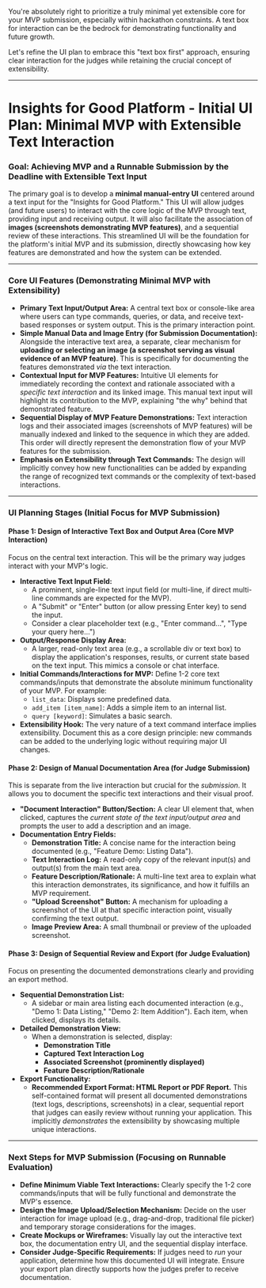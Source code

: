 You're absolutely right to prioritize a truly minimal yet extensible core for your MVP submission, especially within hackathon constraints. A text box for interaction can be the bedrock for demonstrating functionality and future growth.

Let's refine the UI plan to embrace this "text box first" approach, ensuring clear interaction for the judges while retaining the crucial concept of extensibility.

---

# Insights for Good Platform - Initial UI Plan: Minimal MVP with Extensible Text Interaction

### Goal: Achieving MVP and a Runnable Submission by the Deadline with Extensible Text Input

The primary goal is to develop a **minimal manual-entry UI** centered around a text input for the "Insights for Good Platform." This UI will allow judges (and future users) to interact with the core logic of the MVP through text, providing input and receiving output. It will also facilitate the association of **images (screenshots demonstrating MVP features)**, and a sequential review of these interactions. This streamlined UI will be the foundation for the platform's initial MVP and its submission, directly showcasing how key features are demonstrated and how the system can be extended.

---

### Core UI Features (Demonstrating Minimal MVP with Extensibility)

* **Primary Text Input/Output Area:** A central text box or console-like area where users can type commands, queries, or data, and receive text-based responses or system output. This is the primary interaction point.
* **Simple Manual Data and Image Entry (for Submission Documentation):** Alongside the interactive text area, a separate, clear mechanism for **uploading or selecting an image (a screenshot serving as visual evidence of an MVP feature)**. This is specifically for documenting the features demonstrated *via* the text interaction.
* **Contextual Input for MVP Features:** Intuitive UI elements for immediately recording the context and rationale associated with a *specific text interaction* and its linked image. This manual text input will highlight its contribution to the MVP, explaining "the why" behind that demonstrated feature.
* **Sequential Display of MVP Feature Demonstrations:** Text interaction logs and their associated images (screenshots of MVP features) will be manually indexed and linked to the sequence in which they are added. This order will directly represent the demonstration flow of your MVP features for the submission.
* **Emphasis on Extensibility through Text Commands:** The design will implicitly convey how new functionalities can be added by expanding the range of recognized text commands or the complexity of text-based interactions.

---

### UI Planning Stages (Initial Focus for MVP Submission)

#### Phase 1: Design of Interactive Text Box and Output Area (Core MVP Interaction)

Focus on the central text interaction. This will be the primary way judges interact with your MVP's logic.

* **Interactive Text Input Field:**
    * A prominent, single-line text input field (or multi-line, if direct multi-line commands are expected for the MVP).
    * A "Submit" or "Enter" button (or allow pressing Enter key) to send the input.
    * Consider a clear placeholder text (e.g., "Enter command...", "Type your query here...")
* **Output/Response Display Area:**
    * A larger, read-only text area (e.g., a scrollable div or text box) to display the application's responses, results, or current state based on the text input. This mimics a console or chat interface.
* **Initial Commands/Interactions for MVP:** Define 1-2 core text commands/inputs that demonstrate the absolute minimum functionality of your MVP. For example:
    * `list_data`: Displays some predefined data.
    * `add_item [item_name]`: Adds a simple item to an internal list.
    * `query [keyword]`: Simulates a basic search.
* **Extensibility Hook:** The very nature of a text command interface implies extensibility. Document this as a core design principle: new commands can be added to the underlying logic without requiring major UI changes.

#### Phase 2: Design of Manual Documentation Area (for Judge Submission)

This is separate from the live interaction but crucial for the *submission*. It allows you to document the specific text interactions and their visual proof.

* **"Document Interaction" Button/Section:** A clear UI element that, when clicked, captures the *current state of the text input/output area* and prompts the user to add a description and an image.
* **Documentation Entry Fields:**
    * **Demonstration Title:** A concise name for the interaction being documented (e.g., "Feature Demo: Listing Data").
    * **Text Interaction Log:** A read-only copy of the relevant input(s) and output(s) from the main text area.
    * **Feature Description/Rationale:** A multi-line text area to explain what this interaction demonstrates, its significance, and how it fulfills an MVP requirement.
    * **"Upload Screenshot" Button:** A mechanism for uploading a screenshot of the UI at that specific interaction point, visually confirming the text output.
    * **Image Preview Area:** A small thumbnail or preview of the uploaded screenshot.

#### Phase 3: Design of Sequential Review and Export (for Judge Evaluation)

Focus on presenting the documented demonstrations clearly and providing an export method.

* **Sequential Demonstration List:**
    * A sidebar or main area listing each documented interaction (e.g., "Demo 1: Data Listing," "Demo 2: Item Addition"). Each item, when clicked, displays its details.
* **Detailed Demonstration View:**
    * When a demonstration is selected, display:
        * **Demonstration Title**
        * **Captured Text Interaction Log**
        * **Associated Screenshot (prominently displayed)**
        * **Feature Description/Rationale**
* **Export Functionality:**
    * **Recommended Export Format: HTML Report or PDF Report.** This self-contained format will present all documented demonstrations (text logs, descriptions, screenshots) in a clear, sequential report that judges can easily review without running your application. This implicitly *demonstrates* the extensibility by showcasing multiple unique interactions.

---

### Next Steps for MVP Submission (Focusing on Runnable Evaluation)

* **Define Minimum Viable Text Interactions:** Clearly specify the 1-2 core commands/inputs that will be fully functional and demonstrate the MVP's essence.
* **Design the Image Upload/Selection Mechanism:** Decide on the user interaction for image upload (e.g., drag-and-drop, traditional file picker) and temporary storage considerations for the images.
* **Create Mockups or Wireframes:** Visually lay out the interactive text box, the documentation entry UI, and the sequential display interface.
* **Consider Judge-Specific Requirements:** If judges need to *run* your application, determine how this documented UI will integrate. Ensure your export plan directly supports how the judges prefer to receive documentation.
